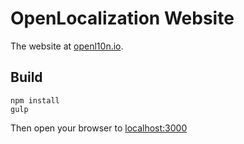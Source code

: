 # OpenLocalization Website

The website at [openl10n.io](http://openl10n.io/).

## Build

```
npm install
gulp
```

Then open your browser to [localhost:3000](http://localhost:3000)
